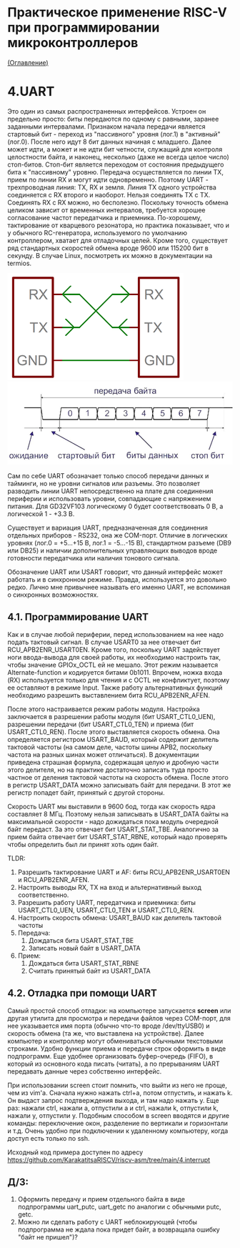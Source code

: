 # Практическое применение RISC-V при программировании микроконтроллеров

[(Оглавление)](index.md)

# 4.UART

Это один из самых распространенных интерфейсов. Устроен он предельно просто: биты передаются по одному с равными, заранее заданными интервалами. Признаком начала передачи является стартовый бит - переход из "пассивного" уровня (лог.1) в "активный" (лог.0). После него идут 8 бит данных начиная с младшего. Далее может идти, а может и не идти бит четности, служащий для контроля целостности байта, и наконец, несколько (даже не всегда целое число) стоп-битов. Стоп-бит является переходом от состояния предыдущего бита к "пассивному" уровню. Передача осуществляется по линии TX, прием по линии RX и могут идти одновременно. Поэтому UART - трехпроводная линия: TX, RX и земля. Линия TX одного устройства соединяется с RX второго и наоборот. Нельзя соединять TX с TX. Соединять RX с RX можно, но бесполезно. Поскольку точность обмена целиком зависит от временных интервалов, требуется хорошее согласование частот передатчика и приемника. По-хорошему, тактирование от кварцевого резонатора, но практика показывает, что и у обычного RC-генератора, используемого по умолчанию контроллером, хватает для отладочных целей. Кроме того, существует ряд стандартных скоростей обмена вроде 9600 или 115200 бит в секунду. В случае Linux, посмотреть их можно в документации на termios.

![соединение двух устройств по UART](files/uart_connection.png)
![осциллограмма передачи одного байта](files/uart_structure.png)

Сам по себе UART обозначает только способ передачи данных и тайминги, но не уровни сигналов или разъемы. Это позволяет разводить линии UART непосредственно на плате для соединения периферии и использовать уровни, совпадающие с напряжением питания. Для GD32VF103 логическому 0 будет соответствовать 0 В, а логической 1 - +3.3 В.

Существует и вариация UART, предназначенная для соединения отдельных приборов - RS232, она же COM-порт. Отличие в логических уровнях (лог.0 = +5...+15 В, лог.1 = -5...-15 В), стандартном разъеме (DB9 или DB25) и наличии дополнительных управляющих выводов вроде готовности передатчика или наличия тонового сигнала.

Обозначение UART или USART говорит, что данный интерфейс может работать и в синхронном режиме. Правда, используется это довольно редко. Лично мне привычнее называть его именно UART, не вспоминая о синхронных возможностях.

## 4.1. Программирование UART

Как и в случае любой периферии, перед использованием на нее надо подать тактовый сигнал. В случае USART0 за нее отвечает бит RCU_APB2ENR_USART0EN. Кроме того, поскольку UART задействует ноги ввода-вывода для своей работы, их необходимо настроить так, чтобы значение GPIOx_OCTL ей не мешало. Этот режим называется Alternate-function и кодируется битами 0b1011. Впрочем, ножка входа (RX) используется только для чтения и с OCTL не конфликтует, поэтому ее оставляют в режиме Input. Также работу альтернативных функций необходимо разрешить выставлением бита RCU_APB2ENR_AFEN.

После этого настраивается режим работы модуля. Настройка заключается в разрешении работы модуля (бит USART_CTL0_UEN), разрешении передачи (бит USART_CTL0_TEN) и приема (бит USART_CTL0_REN). После этого выставляется скорость обмена. Она определяется регистром USART_BAUD, который содержит делитель тактовой частоты (на самом деле, частоты шины APB2, поскольку частота на разных шинах может отличаться). В документации приведена страшная формула, содержащая целую и дробную части этого делителя, но на практике достаточно записать туда просто частное от деления тактовой частоты на скорость обмена. После этого в регистр USART_DATA можно записывать байт для передачи. В этот же регистр попадет байт, принятый с другой стороны.

Скорость UART мы выставили в 9600 бод, тогда как скорость ядра составляет 8 МГц. Поэтому нельзя записывать в USART_DATA байты на максимальной скорости - надо дожидаться пока модуль очередной байт передаст. За это отвечает бит USART_STAT_TBE. Аналогично за прием байта отвечает бит USART_STAT_RBNE, который надо проверять чтобы определить был ли принят хоть один байт.

TLDR:
	
1. Разрешить тактирование UART и AF: биты  RCU_APB2ENR_USART0EN и  RCU_APB2ENR_AFEN.
2. Настроить выводы RX, TX на вход и альтернативный выход соответственно.
3. Разрешить работу UART, передатчика и приемника: биты USART_CTL0_UEN,  USART_CTL0_TEN и  USART_CTL0_REN.
4. Настроить скорость обмена: USART_BAUD как делитель тактовой частоты
5. Передача:
    1. Дождаться бита USART_STAT_TBE
    2. Записать новый байт в USART_DATA
6. Прием:
    1. Дождаться бита USART_STAT_RBNE
    2. Считать принятый байт из USART_DATA

## 4.2. Отладка при помощи UART

Самый простой способ отладки: на компьютере запускается **screen** или другая утилита для просмотра и передачи файлов через COM-порт, для нее указывается имя порта (обычно что-то вроде /dev/ttyUSB0) и скорость обмена (та же, что выставлена на устройстве). Далее компьютер и контроллер могут обмениваться обычными текстовыми строками. Удобно функции приема и передачи строк оформить в виде подпрограмм. Еще удобнее организовать буфер-очередь (FIFO), в который из основного кода писать (читать), а по прерываниям UART передавать данные через собственно интерфейс.

При использовании screen стоит помнить, что выйти из него не проще, чем из vim'а. Сначала нужно нажать ctrl+a, потом отпустить, и нажать k. Он выдаст запрос подтверждения выхода, и там надо нажать y. Еще раз: нажали ctrl, нажали a, отпустили a и ctrl, нажали k, отпустили k, нажали y, отпустили y. Подобным способом в screen вводятся и другие команды: переключение окон, разделение по вертикали и горизонтали и т.д. Очень удобно при подключении к удаленному компьютеру, когда доступ есть только по ssh.

Исходный код примера доступен по адресу https://github.com/KarakatitsaRISCV/riscv-asm/tree/main/4.interrupt

## Д/З:

1. Оформить передачу и прием отдельного байта в виде подпрограммы uart_putc, uart_getc по аналогии с обычными putc, getc.
2. Можно ли сделать работу с UART неблокирующей (чтобы подпрограмма не ждала пока придет байт, а возвращала ошибку "байт не пришел")?

